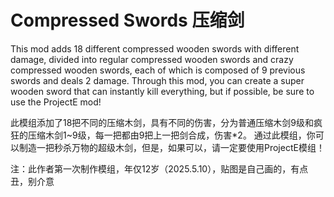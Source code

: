 # Compressed Swords  压缩剑

This mod adds 18 different compressed wooden swords with different damage, divided into regular compressed wooden swords and crazy compressed wooden swords, each of which is composed of 9 previous swords and deals 2 damage.
Through this mod, you can create a super wooden sword that can instantly kill everything, but if possible, be sure to use the ProjectE mod!

此模组添加了18把不同的压缩木剑，具有不同的伤害，分为普通压缩木剑9级和疯狂的压缩木剑1~9级，每一把都由9把上一把剑合成，伤害*2。
通过此模组，你可以制造一把秒杀万物的超级木剑，但是，如果可以，请一定要使用ProjectE模组！

注：此作者第一次制作模组，年仅12岁（2025.5.10），贴图是自己画的，有点丑，别介意
